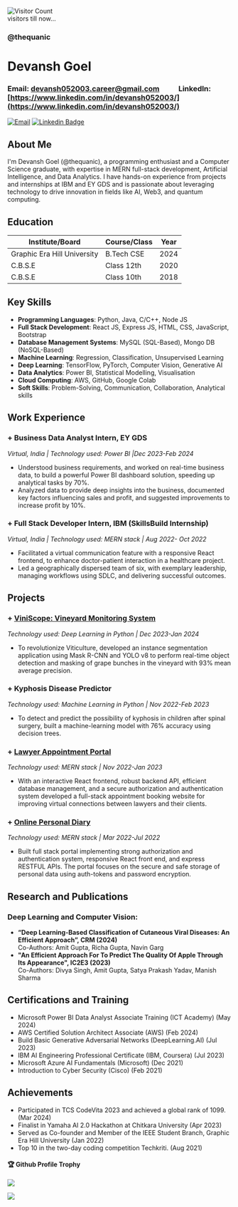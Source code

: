 ![Visitor Count](https://profile-counter.glitch.me/thequanic/count.svg) 
<br> visitors till now...
### @thequanic
# Devansh Goel  
### Email: [devansh052003.career@gmail.com](mailto:devansh052003.career@gmail.com) &nbsp;&nbsp;&nbsp;&nbsp;&nbsp;&nbsp;&nbsp;&nbsp;&nbsp; LinkedIn: [https://www.linkedin.com/in/devansh052003/](https://www.linkedin.com/in/devansh052003/) 
[![Email](https://img.shields.io/badge/-Email-red?style=flat-square&logo=Gmail&logoColor=white&link=mailto:devansh052003.career@gmail.com)](mailto:devansh052003.career@gmail.com)
[![Linkedin Badge](https://img.shields.io/badge/-DEVANSH-blue?style=flat-square&logo=Linkedin&logoColor=white&link=https://www.linkedin.com/in/devansh-goel-696b2a216/)](https://www.linkedin.com/in/devansh-goel-696b2a216/) 
## About Me
I'm
Devansh Goel (@thequanic), a programming enthusiast and a Computer Science graduate, with expertise in MERN full-stack development, Artificial Intelligence, and Data Analytics. I have hands-on experience from projects and internships at IBM and EY GDS and is passionate about leveraging technology to drive innovation in fields like AI, Web3, and quantum computing.

## Education
| Institute/Board | Course/Class | Year |
|-----------------|--------------|------|
| Graphic Era Hill University | B.Tech CSE | 2024 |
| C.B.S.E | Class 12th | 2020 |
| C.B.S.E | Class 10th | 2018 |
## Key Skills
+ **Programming Languages**: Python, Java, C/C++, Node JS
+ **Full Stack Development**: React JS, Express JS, HTML, CSS, JavaScript, Bootstrap
+ **Database Management Systems**: MySQL (SQL-Based), Mongo DB (NoSQL-Based)
+ **Machine Learning**: Regression, Classification, Unsupervised Learning
+ **Deep Learning**: TensorFlow, PyTorch, Computer Vision, Generative AI
+ **Data Analytics**: Power BI, Statistical Modelling, Visualisation
+ **Cloud Computing**: AWS, GitHub, Google Colab
+ **Soft Skills**: Problem-Solving, Communication, Collaboration, Analytical skills
## Work Experience
### + **Business Data Analyst Intern, EY GDS**  
*Virtual, India | Technology used: Power BI |Dec 2023-Feb 2024*
  + Understood business requirements, and worked on real-time business data, to build a powerful Power BI 
dashboard solution, speeding up analytical tasks by 70%.
  + Analyzed data to provide deep insights into the business, documented key factors influencing sales and profit,
and suggested improvements to increase profit by 10%.
### + **Full Stack Developer Intern, IBM (SkillsBuild Internship)**
*Virtual, India | Technology used: MERN stack | Aug 2022- Oct 2022*
  + Facilitated a virtual communication feature with a responsive React frontend, to enhance doctor-patient 
interaction in a healthcare project.
  + Led a geographically dispersed team of six, with exemplary leadership, managing workflows using SDLC, and 
delivering successful outcomes.
## Projects
### + [**ViniScope: Vineyard Monitoring System**](https://github.com/thequanic/Grape_instance_segementation_and_masking) 
*Technology used: Deep Learning in Python | Dec 2023-Jan 2024* 
+ To revolutionize Viticulture, developed an instance segmentation application using Mask R-CNN and YOLO v8 to perform 
real-time object detection and masking of grape bunches in the vineyard with 93% mean average precision.
### + **Kyphosis Disease Predictor** 
*Technology used: Machine Learning in Python | Nov 2022-Feb 2023*
+ To detect and predict the possibility of kyphosis in children after spinal surgery, built a machine-learning model with 76% 
accuracy using decision trees. 
### + [**Lawyer Appointment Portal**](https://github.com/thequanic/Lawyer_appointment_app)
*Technology used: MERN stack | Nov 2022-Jan 2023*
+ With an interactive React frontend, robust backend API, efficient database management, and a secure authorization and 
authentication system developed a full-stack appointment booking website for improving virtual connections between 
lawyers and their clients.
### + [**Online Personal Diary**](https://github.com/thequanic/Online-Personal-Diary-using-MERN_Stack)
*Technology used: MERN stack | Mar 2022-Jul 2022*
+ Built full stack portal implementing strong authorization and authentication system, responsive React front end, and 
express RESTFUL APIs. The portal focuses on the secure and safe storage of personal data using auth-tokens and password
encryption.
## Research and Publications
### **Deep Learning and Computer Vision:**
+ **“Deep Learning-Based Classification of Cutaneous Viral Diseases: An Efficient Approach”, CRM (2024)**
<br> Co-Authors: Amit Gupta, Richa Gupta, Navin Garg
+ **"An Efficient Approach For To Predict The Quality Of Apple Through Its Appearance", IC2E3 (2023)**
<br> Co-Authors: Divya Singh, Amit Gupta, Satya Prakash Yadav, Manish Sharma
## Certifications and Training
+ Microsoft Power BI Data Analyst Associate Training (ICT Academy) (May 2024)
+ AWS Certified Solution Architect Associate (AWS) (Feb 2024)
+ Build Basic Generative Adversarial Networks (DeepLearning.AI) (Jul 2023)
+ IBM AI Engineering Professional Certificate (IBM, Coursera) (Jul 2023)
+ Microsoft Azure AI Fundamentals (Microsoft) (Dec 2021)
+ Introduction to Cyber Security (Cisco) (Feb 2021)
## Achievements
+ Participated in TCS CodeVita 2023 and achieved a global rank of 1099. (Mar 2024)
+ Finalist in Yamaha AI 2.0 Hackathon at Chitkara University (Apr 2023)
+ Served as Co-founder and Member of the IEEE Student Branch, Graphic Era Hill University (Jan 2022)
+ Top 10 in the two-day coding competition Techkriti. (Aug 2021)






<div>
  <h4>🏆 Github Profile Trophy</h4>
  <a href="https://github.com/ryo-ma/github-profile-trophy">
    <img src="https://github-profile-trophy.vercel.app/?username=thequanic&column=7"/>
  </a>
</div>



![](https://activity-graph.herokuapp.com/graph?username=thequanic&theme=react-dark&area=true)

<!--
**thequanic/thequanic** is a ✨ _special_ ✨ repository because its `README.md` (this file) appears on your GitHub profile.

Here are some ideas to get you started:

- 🔭 I’m currently working on ...
- 🌱 I’m currently learning Full Stack Development
- 👯 I’m looking to collaborate on ...
- 🤔 I’m looking for help with ...
- 💬 Ask me about ...
- 📫 How to reach me: ...
- 😄 Pronouns: ...
- ⚡ Fun fact: .....

-->

